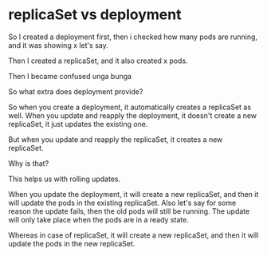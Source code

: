 # replicaSet vs deployment
So I created a deployment first, then i checked how many pods are running, and it was showing x let's say.

Then I created a replicaSet, and it also created x pods.

Then I became confused unga bunga

So what extra does deployment provide?

So when you create a deployment, it automatically creates a replicaSet as well.
When you update and reapply the deployment, it doesn't create a new replicaSet, it just updates the existing one.

But when you update and reapply the replicaSet, it creates a new replicaSet.

Why is that?

This helps us with rolling updates.

When you update the deployment, it will create a new replicaSet, and then it will update the pods in the existing replicaSet. Also let's say for some reason the update fails, then the old pods will still be running. The update will only take place when the pods are in a ready state.

Whereas in case of replicaSet, it will create a new replicaSet, and then it will update the pods in the new replicaSet.